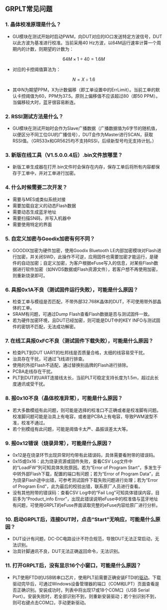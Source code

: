 ﻿## GRPLT常见问题


### 1. 晶体校准原理是什么？
- GU模块在测试开始时启动PWM，向DUT对应的IO口发送特定方波信号，DUT以此方波为基准进行校准。当前采用40 Hz方波，以64M运行速率计算一个周期内的计数，则期望的计数为：
  
$$
64M \times 1 \div 40 = 1.6M
$$

-   对应的卡控阈值算法为：

$$
N = X \div 1.6
$$

-   其中N为期望PPM，X为计数偏移（即工单设置中的ErrLimit）。当前工单的默认卡控阈值为60，PPM为37.5。原则上偏移值不应该超过80（即50 PPM）。当偏移较大时，蓝牙很容易断连。

### 2. RSSI测试方法是什么？

- GU模块在测试开始时会作为Slave广播数据（广播数据值为6字节的随机值，以便区分不同工位GU的广播信号），DUT会作为Master进行SCAN，获取RSSI值。（GR533x和GR5625均不支持RSSI，后续新型号均无支持计划。）

### 3. 新版在线工具（V1.5.0.0.4后）.bin文件放哪里？

- 新版工单生成器在打开.bin文件时会保存在内存，保存工单后将所有内容都保存于工单中，并对工单进行加密。

### 4. 什么时候需要二次开发？

- 需要与MES或类似系统对接
- 需要加载自定义的动态Flash数据
- 需要动态生成蓝牙地址
- 需要扫描SN码，并写入机器中
- 需要使用特定的界面

### 5. 自定义加密与Goodix加密有何不同？

- GOODIX加密为硬件加密，使用Goodix Bluetooth LE内部加密模块对Flash进行加密，并关闭SWD，此操作不可逆，应用固件也需要加密才能运行，是硬件的自动加密；自定义加密，为客户根据eFuse写入的信息，对某些Flash数据进行软件加密（如NVDS数据或Flash资源文件），若客户想不再使用加密，则重新烧录即可。

### 6. 具报0x1A不良（测试固件运行失败），可能是什么原因？
- 检查工单与模组是否匹配，不带外部32.768K晶体的DUT，不可使用带外部晶体的工单。
- SRAM有问题，可通过Dump Flash查看Flash数据是否与测试固件一致。
- 若为硬件加密环境，且DUT已经加密，则可能是DUT中的KEY INFO与测试固件的密钥不匹配，无法成功解密。

### 7. 在线工具报0xFC不良（测试固件下载失败），可能是什么原因？
- 检查PLT到DUT UART的杜邦线是否质量合格，太细的线容易受干扰。
- 治具存在干扰，可通过飞线进行排查。
- 使用的外挂Flash不适配，通过替换别品牌的Flash进行排除。
- PCBA走线存在干扰。
- PLT到DUT的UART连接线太长，当前PLT可稳定支持长度为1.5m，超过此长度通讯或受干扰。

### 8. 报0x10不良（晶体校准异常），可能是什么原因？
- 若大多数模组有此问题，则可能是选择的校准口不正确或者是校准脚有问题。校准脚问题可能是治具上有电容，或者是PCBA上有电容，导致PWM波型不准，校准不通过。
- 若个别模组有此问题，可能是阈值卡太严、晶振误差太大等。


### 9. 报0x12错误（烧录异常），可能是什么原因？
- 0x12是在烧录环节出现异常时均带有此错误码，具体需要看附带的错误码。
- 0x15或0x16：此为烧录资源或固件失败，查看CSV Log文件中的“LoadFW”列可知具体失败原因。若为“Error of Program Start”，多发生于中转外部Flash下载，配置的端口有问题；若为“Error of Program Data”，此为烧录Flash途中出错，可参考测试固件下载失败问题进行处理；若为“Error of Program End”，此为最后的校验出错，联系原厂人员进行查看。
- 没有其他附带的错误码：查看CSV Log中的“Fail Log”可知具体错误内容，目前多为“Product_info Error”，出现此错误说明eFuse中的校准值与蓝牙地址有问题，可使用GRPLT的eFuse界面读取完整的eFuse内容给原厂进行分析。

### 10. 启动GRPLT后，连接DUT时，点击“Start”无响应，可能是什么原因？
- DUT设计有问题，DC-DC电路设计不符合规范，导致DUT无法正常启动，无法识别。
- 治具针脚通讯不良，DUT无法正确返回命令，无法识别。

### 11. 打开GRPLT后，没有显示16个小窗口，可能是什么原因？
- PLT使用FTDI的USB转串口芯片，使用PLT前需要正确安装FTDI的[驱动](http://www.ftdichip.cn/Drivers/VCP.htm)。下载驱动完毕后，可通过Windows设备管理器的端口（COM和LPT）页面查看是否正确识别。安装成功时，列表中将出现17或18个COM口（USB Serial Port）。安装失败时，若全部识别不到，则重新安装驱动；若个别识别不到，则可右键点击COM口，手动更新驱动。